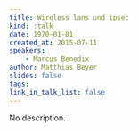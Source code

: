 ```yaml
---
title: Wireless lans und ipsec
kind: :talk
date: 1970-01-01
created_at: 2015-07-11
speakers:
    - Marcus Benedix
author: Matthias Beyer
slides: false
tags:
link_in_talk_list: false
---
```


No description.

